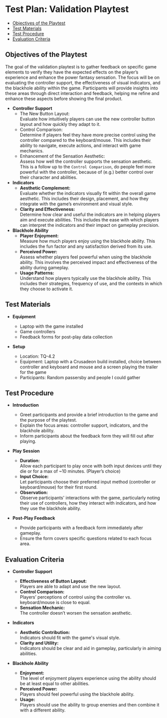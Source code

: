 # Test Plan: Validation Playtest
- [Objectives of the Playtest](#objectives-of-the-playtest)
- [Test Materials](#test-materials)
- [Test Procedure](#test-procedure)
- [Evaluation Criteria](#evaluation-criteria)

## Objectives of the Playtest
The goal of the validation playtest is to gather feedback on specific game elements to verify they have the expected effects on the player’s experience and enhance the power fantasy sensation. The focus will be on evaluating the controller support, the effectiveness of visual indicators, and the blackhole ability within the game. Participants will provide insights into these areas through direct interaction and feedback, helping me refine and enhance these aspects before showing the final product.
- __Controller Support__
  - The New Button Layout:  
Evaluate how intuitively players can use the new controller button layout and how quickly they adapt to it.  
  - Control Comparison:  
Determine if players feel they have more precise control using the controller compared to the keyboard/mouse. This includes their ability to navigate, execute actions, and interact with game mechanics.
  - Enhancement of the Sensation Aesthetic:  
Assess how well the controller supports the sensation aesthetic. This is a follow up to the `Control Comparison`, do people feel more powerful with the controller, because of (e.g.) better control over their character and abilities.
- __Indicators__
  - __Aesthetic Complement:__  
Evaluate whether the indicators visually fit within the overall game aesthetic. This includes their design, placement, and how they integrate with the game’s environment and visual style.
  - __Clarity and Effectiveness:__  
Determine how clear and useful the indicators are in helping players aim and execute abilities. This includes the ease with which players can interpret the indicators and their impact on gameplay precision.
- __Blackhole Ability__
  - __Player Enjoyment:__  
Measure how much players enjoy using the blackhole ability. This includes the fun factor and any satisfaction derived from its use.
  - __Perceived Power:__  
Assess whether players feel powerful when using the blackhole ability. This involves the perceived impact and effectiveness of the ability during gameplay.
  - __Usage Patterns:__  
Understand how players typically use the blackhole ability. This includes their strategies, frequency of use, and the contexts in which they choose to activate it.



## Test Materials

- __Equipment__
  - Laptop with the game installed
  - Game controllers
  - Feedback forms for post-play data collection

- __Setup__
  - Location: TQ-4.2
  - Equipment: Laptop with a Crusadeon build installed, choice between controller and keyboard and mouse and a screen playing the trailer for the game
  - Participants: Random passersby and people I could gather

## Test Procedure

- **Introduction**
  - Greet participants and provide a brief introduction to the game and the purpose of the playtest.
  - Explain the focus areas: controller support, indicators, and the blackhole ability.
  - Inform participants about the feedback form they will fill out after playing.

- **Play Session**
  - **Duration:**  
Allow each participant to play once with both input devices until they die or for a max of ~10 minutes. (Player’s choice)
  - **Input Choice:**  
Let participants choose their preferred input method (controller or keyboard/mouse) for their first round.
  - **Observation:**  
Observe participants' interactions with the game, particularly noting their use of controllers, how they interact with indicators, and how they use the blackhole ability.

- **Post-Play Feedback**
  - Provide participants with a feedback form immediately after gameplay.
  - Ensure the form covers specific questions related to each focus area.



## Evaluation Criteria

- **Controller Support**
   - **Effectiveness of Button Layout:**  
Players are able to adapt and use the new layout.
   - **Control Comparison:**  
Players’ perceptions of control using the controller vs. keyboard/mouse is close to equal.
   - **Sensation Mechanic:**  
The controller doesn’t worsen the sensation aesthetic.

- **Indicators**
   - **Aesthetic Contribution:**  
Indicators should fit with the game's visual style.
   - **Clarity and Utility:**  
Indicators should be clear and aid in gameplay, particularly in aiming abilities.

- **Blackhole Ability**
   - **Enjoyment:**  
The level of enjoyment players experience using the ability should be at least equal to other abilities.
   - **Perceived Power:**  
Players should feel powerful using the blackhole ability.
   - **Usage:**  
Players should use the ability to group enemies and then combine it with a different ability.
